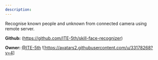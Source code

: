 ```yaml
---
description: 
---
```

Recognise known people and unknown from connected camera using remote server.

**Github:** (https://github.com/ITE-5th/skill-face-recognizer)

**Owner:** [@ITE-5th](https://github.com/ITE-5th) ![https://avatars2.githubusercontent.com/u/33178268?v=4]

